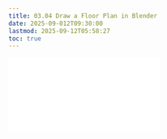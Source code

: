 ```yaml
---
title: 03.04 Draw a Floor Plan in Blender
date: 2025-09-012T09:30:00
lastmod: 2025-09-12T05:58:27
toc: true
---
```


![Link to included file contents](../../../../3d-modeling/blender/draw-a-floor-plan-blender.md)

